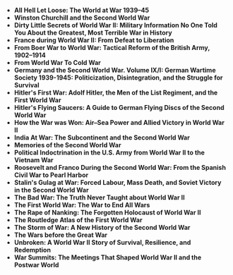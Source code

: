 <ul>
 <li><b><a target="_blank" href="https://github.com/manjunath5496/The-Best-Books-on-World-War/blob/master/ww(1).pdf" style="text-decoration:none;">All Hell Let Loose: The World at War 1939–45</a></b></li>
  
<li><b><a target="_blank" href="https://github.com/manjunath5496/The-Best-Books-on-World-War/blob/master/ww(2).pdf" style="text-decoration:none;">Winston Churchill and the Second World War</a></b></li>  
  
<li><b><a target="_blank" href="https://github.com/manjunath5496/The-Best-Books-on-World-War/blob/master/ww(3).pdf" style="text-decoration:none;">Dirty Little Secrets of World War II: Military Information No One Told You About the Greatest, Most Terrible War in History</a></b></li>
                               
 <li><b><a target="_blank" href="https://github.com/manjunath5496/The-Best-Books-on-World-War/blob/master/ww(4).pdf" style="text-decoration:none;">France during World War II: From Defeat to Liberation</a></b></li> 
 
  <li><b><a target="_blank" href="https://github.com/manjunath5496/The-Best-Books-on-World-War/blob/master/ww(5).pdf" style="text-decoration:none;">From Boer War to World War: Tactical Reform of the British Army, 1902–1914</a></b></li>   

 <li><b><a target="_blank" href="https://github.com/manjunath5496/The-Best-Books-on-World-War/blob/master/ww(6).pdf" style="text-decoration:none;"> From World War To Cold War </a></b></li>
                <li><b><a target="_blank" href="https://github.com/manjunath5496/The-Best-Books-on-World-War/blob/master/ww(7).pdf" style="text-decoration:none;">Germany and the Second World War. Volume IX/I: German Wartime Society 1939-1945: Politicization, Disintegration, and the Struggle for Survival</a></b></li>  
         <li><b><a target="_blank" href="https://github.com/manjunath5496/The-Best-Books-on-World-War/blob/master/ww(8).pdf" style="text-decoration:none;">Hitler's First War: Adolf Hitler, the Men of the List Regiment, and the First World War </a></b></li>                 
 <li><b><a target="_blank" href="https://github.com/manjunath5496/The-Best-Books-on-World-War/blob/master/ww(9).pdf" style="text-decoration:none;"> Hitler's Flying Saucers: A Guide to German Flying Discs of the Second World War </a></b></li>                              

 <li><b><a target="_blank" href="https://github.com/manjunath5496/The-Best-Books-on-World-War/blob/master/ww(10).pdf" style="text-decoration:none;"> How the War was Won: Air–Sea Power and Allied Victory in World War II </a></b></li>
                
 <li><b><a target="_blank" href="https://github.com/manjunath5496/The-Best-Books-on-World-War/blob/master/ww(11).pdf" style="text-decoration:none;"> India At War: The Subcontinent and the Second World War  </a></b></li>                              
<li><b><a target="_blank" href="https://github.com/manjunath5496/The-Best-Books-on-World-War/blob/master/ww(12).rar" style="text-decoration:none;">Memories of the Second World War</a></b></li>

  <li><b><a target="_blank" href="https://github.com/manjunath5496/The-Best-Books-on-World-War/blob/master/ww(13).pdf" style="text-decoration:none;">Political Indoctrination in the U.S. Army from World War II to the Vietnam War</a></b></li>

  <li><b><a target="_blank" href="https://github.com/manjunath5496/The-Best-Books-on-World-War/blob/master/ww(14).pdf" style="text-decoration:none;">Roosevelt and Franco During the Second World War: From the Spanish Civil War to Pearl Harbor</a></b></li>
                <li><b><a target="_blank" href="https://github.com/manjunath5496/The-Best-Books-on-World-War/blob/master/ww(15).pdf" style="text-decoration:none;">Stalin's Gulag at War: Forced Labour, Mass Death, and Soviet Victory in the Second World War</a></b></li>  
         <li><b><a target="_blank" href="https://github.com/manjunath5496/The-Best-Books-on-World-War/blob/master/ww(16).pdf" style="text-decoration:none;">The Bad War: The Truth Never Taught about World War II</a></b></li>                 
 <li><b><a target="_blank" href="https://github.com/manjunath5496/The-Best-Books-on-World-War/blob/master/ww(17).pdf" style="text-decoration:none;"> The First World War: The War to End All Wars </a></b></li>                              

 <li><b><a target="_blank" href="https://github.com/manjunath5496/The-Best-Books-on-World-War/blob/master/ww(18).pdf" style="text-decoration:none;"> The Rape of Nanking: The Forgotten Holocaust of World War II</a></b></li>
                
 <li><b><a target="_blank" href="https://github.com/manjunath5496/The-Best-Books-on-World-War/blob/master/ww(19).pdf" style="text-decoration:none;">  The Routledge Atlas of the First World War  </a></b></li>  
 
 <li><b><a target="_blank" href="https://github.com/manjunath5496/The-Best-Books-on-World-War/blob/master/ww(20).rar" style="text-decoration:none;">The Storm of War: A New History of the Second World War </a></b></li>
                
 <li><b><a target="_blank" href="https://github.com/manjunath5496/The-Best-Books-on-World-War/blob/master/ww(21).pdf" style="text-decoration:none;"> The Wars before the Great War</a></b></li>  
 
  <li><b><a target="_blank" href="https://github.com/manjunath5496/The-Best-Books-on-World-War/blob/master/ww(22).pdf" style="text-decoration:none;"> Unbroken: A World War II Story of Survival, Resilience, and Redemption</a></b></li>
                
 <li><b><a target="_blank" href="https://github.com/manjunath5496/The-Best-Books-on-World-War/blob/master/ww(23).pdf" style="text-decoration:none;"> War Summits: The Meetings That Shaped World War II and the Postwar World</a></b></li>
 
 
 
 
 
 

</ul>
